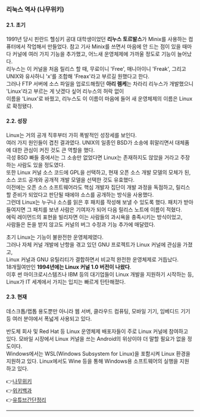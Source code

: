 ### 리눅스 역사 (나무위키)  
#### 2.1. 초기 
1991년 당시 핀란드 헬싱키 공대 대학생이었던 **리누스 토르발스**가 Minix를 사용하는 컴퓨터에서 작업해서 만들었다. 참고 기사 Minix를 쓰면서 마음에 안 드는 점이 있을 때마다 커널에 여러 가지 기능을 추가했고, 어느새 운영체제에 가까울 정도로 기능이 늘어났다.  
리누스는 이 커널을 처음 릴리스 할 때, 무료이니 'Free', 매니아이니 'Freak', 그리고 UNIX와 유사하니 'x'를 조합해 'Freax'라고 부르길 원했다고 한다.  
그러나 FTP 서버에 소스 파일을 업로드해줬던 **아리 렘케**는 차라리 리누스가 개발했으니 'Linux'라고 부르는 게 낫겠다 싶어 리누스의 허락 없이  
이름을 'Linux'로 바꿨고, 리누스도 이 이름이 마음에 들어 새 운영체제의 이름은 Linux로 확정됐다.  
  
#### 2.2. 성장 
Linux는 거의 공개 직후부터 가히 폭발적인 성장세를 보인다.  
여러 가지 원인들이 겹친 결과였다. UNIX의 일종인 BSD가 소송에 휘말리면서 대체품에 대한 관심이 커진 것도 큰 역할을 했다.  
극성 BSD 빠들 중에서는 그 소송만 없었다면 Linux는 존재하지도 않았을 거라고 주장하는 사람도 있을 정도였다.  
또한 Linux 커널 소스 코드에 GPL을 선택하고, 현재 오픈 소스 개발 모델의 모체가 된, 소스 코드 공개와 공개적 개발 모델을 선택한 것도 유효했다.  
이전에는 오픈 소스 소프트웨어라도 핵심 개발자 집단이 개발 과정을 독점하고, 릴리스할 준비가 되었다고 판단될 때에야 소스를 공개하는 방식을 사용했다.  
그런데 Linux는 누구나 소스를 읽은 후 패치를 작성해 보낼 수 있도록 했다. 패치가 받아들여지면 그 패치를 보낸 사람은 기여자가 되어 다음 릴리스 노트에 이름이 적혔다.  
에릭 레이먼드의 표현을 빌리자면 이는 사람들의 과시욕을 충족시키는 방식이었고,  
사람들은 돈을 받지 않고도 커널의 버그 수정과 기능 추가에 매달렸다.  
  
초기 Linux는 기능이 불완전한 운영체제였다.  
그러나 자체 커널 개발에 난항을 겪고 있던 GNU 프로젝트가 Linux 커널에 관심을 가졌고,  
Linux 커널과 GNU 유틸리티가 결합하면서 비교적 완전한 운영체제로 거듭났다.  
18개월여만인 **1994년에는 Linux 커널 1.0 버전이 나왔다**.  
이후 썬 마이크로시스템즈나 IBM 등의 대기업들이 Linux 개발을 지원하기 시작하는 등,  
Linux가 IT 세계에서 가지는 입지는 빠르게 탄탄해졌다.  
  
#### 2.3. 현재 
데스크톱/랩톱 용도뿐만 아니라 웹 서버, 클라우드 컴퓨팅, 모바일 기기, 임베디드 기기 등 여러 분야에서 폭넓게 사용되고 있다.  
  
반도체 회사 및 Red Hat 등 Linux 운영체제 배포자들이 주로 Linux 커널에 참여하고 있다. 모바일 시장에서 Linux 커널을 쓰는 Android의 위상이야 더 말할 필요가 없을 정도이다.  
Windows에서는 WSL(Windows Subsystem for Linux)을 포함시켜 Linux 환경을 지원하고 있다. Linux에서도 Wine 등을 통해 Windows용 소프트웨어의 실행을 지원하고 있다.  
  
👉[나무위키](https://namu.wiki/w/Linux#toc)  
👉[위키백과](https://ko.wikipedia.org/wiki/%EB%A6%AC%EB%88%85%EC%8A%A4)  
👉[유튜브간단정리]([https://namu.wiki/w/Linux#toc](https://www.youtube.com/watch?v=rrB13utjYV4&t=18s))  
  
***

